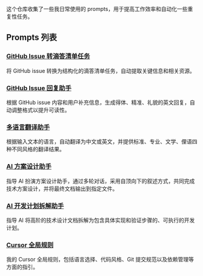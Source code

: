 这个仓库收集了一些我日常使用的 prompts，用于提高工作效率和自动化一些重复性任务。

## Prompts 列表

### [GitHub Issue 转滴答清单任务](./github_issue_to_todo.md)
将 GitHub issue 转换为结构化的滴答清单任务，自动提取关键信息和相关资源。

### [GitHub Issue 回复助手](./github_issue_reply.md)
根据 GitHub issue 内容和用户补充信息，生成得体、精准、礼貌的英文回复，自动调整格式以提升可读性。

### [多语言翻译助手](./multilingual_translation_prompt.md)
根据输入文本的语言，自动翻译为中文或英文，并提供标准、专业、文学、俚语四种不同风格的翻译结果。

### [AI 方案设计助手](./tech_design.md)
指导 AI 扮演方案设计助手，通过多轮对话，采用自顶向下的叙述方式，共同完成技术方案设计，并将最终文档输出到指定文件。

### [AI 开发计划拆解助手](./code_plan.md)
指导 AI 将高阶的技术设计文档拆解为包含具体实现和验证步骤的、可执行的开发计划。

### [Cursor 全局规则](./cursor.md)
我的 Cursor 全局规则，包括语言选择、代码风格、Git 提交规范以及依赖管理等方面的指引。
